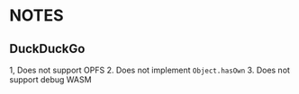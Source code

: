 # NOTES

## DuckDuckGo

1, Does not support OPFS
2. Does not implement `Object.hasOwn`
3. Does not support debug WASM
